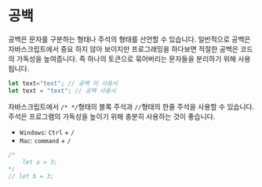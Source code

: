 # 공백

공백은 문자를 구분하는 형태나 주석의 형태를 선언할 수 있습니다. 일반적으로 공백은 자바스크립트에서 중요 하지 않아 보이지만 프로그래밍을 하다보면 적절한 공백은 코드의 가독성을 높여줍니다. 즉 하나의 토큰으로 묶어버리는 문자들을 분리하기 위해 사용됩니다.

```js
let text="text"; // 공백 미 사용시
let text = "text"; // 공백 사용시
```

자바스크립트에서 `/* */`형태의 블록 주석과 `//`형태의 한줄 주석을 사용할 수 있습니다. 주석은 프로그램의 가독성을 높이기 위해 충분히 사용하는 것이 좋습니다.

- `Windows`: `Ctrl` + `/`
- `Mac`: `command` + `/`

```js
/*
    let a = 3;
*/
// let b = 3;
```
